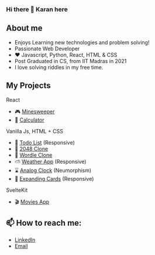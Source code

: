### Hi there 👋 Karan here

## About me

- Enjoys Learning new technologies and problem solving!
- Passionate Web Developer
- :heart: Javascript, Python, React, HTML & CSS
- Post Graduated in CS, from IIT Madras in 2021
- I love solving riddles in my free time.

## My Projects

React
- :video_game: [Minesweeper](https://github.com/karancoder/minesweeper)
- :iphone: [Calculator](https://github.com/karancoder/calculator_react)


Vanilla Js, HTML + CSS
- :memo: [Todo List](https://github.com/karancoder/To-do-list) (Responsive)
- :game_die: [2048 Clone](https://github.com/karancoder/2048_Clone)
- :iphone: [Wordle Clone](https://github.com/karancoder/Wordle_Clone)
- :partly_sunny: [Weather App](https://github.com/karancoder/Weather-App) (Responsive)
- :hourglass: [Analog Clock](https://github.com/karancoder/Analog-Clock) (Neumorphism)
- :flower_playing_cards: [Expanding Cards](https://github.com/karancoder/Expanding-Cards) (Responsive)


SvelteKit
- :clapper: [Movies App](https://github.com/karancoder/movies_app)

## 📫 How to reach me:

- [LinkedIn](https://www.linkedin.com/in/karanjivani01)
- [Email](mailto:jivanikaran@gmail.com)

<!--
**karancoder/karancoder** is a ✨ _special_ ✨ repository because its `README.md` (this file) appears on your GitHub profile.

Here are some ideas to get you started:

- 🔭 I’m currently working on ...
- 🌱 I’m currently learning ...
- 👯 I’m looking to collaborate on ...
- 🤔 I’m looking for help with ...
- 💬 Ask me about ...
- 📫 How to reach me: ...
- 😄 Pronouns: ...
- ⚡ Fun fact: ...
-->
